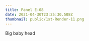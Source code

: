 ```yaml
---
title: Panel E-08
date: 2021-04-30T23:25:30.508Z
thumbnail: public/1st-Render-11.png
---
```

Big baby head